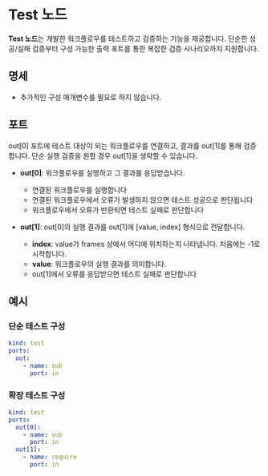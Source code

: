 # Test 노드

**Test 노드**는 개발한 워크플로우를 테스트하고 검증하는 기능을 제공합니다. 단순한 성공/실패 검증부터 구성 가능한 출력 포트를 통한 복잡한 검증 시나리오까지 지원합니다.

## 명세

- 추가적인 구성 매개변수를 필요로 하지 않습니다.

## 포트

out[0] 포트에 테스트 대상이 되는 워크플로우를 연결하고, 결과를 out[1]를 통해 검증합니다. 단순 실행 검증을 원할 경우 out[1]을 생략할 수 있습니다.

- **out[0]**: 워크플로우를 실행하고 그 결과를 응답받습니다.
  - 연결된 워크플로우를 실행합니다
  - 연결된 워크플로우에서 오류가 발생하지 않으면 테스트 성공으로 판단됩니다
  - 워크플로우에서 오류가 반환되면 테스트 실패로 판단합니다

- **out[1]**: out[0]의 실행 결과를 out[1]에 [value, index] 형식으로 전달합니다.
  - **index**: value가 frames 상에서 어디에 위치하는지 나타냅니다. 처음에는 -1로 시작합니다.
  - **value**: 워크플로우의 실행 결과를 의미합니다.
  - out[1]에서 오류를 응답받으면 테스트 실패로 판단합니다

## 예시

### 단순 테스트 구성
```yaml
kind: test
ports:
  out:
    - name: sub
      port: in
```

### 확장 테스트 구성
```yaml
kind: test
ports:
  out[0]:
    - name: sub
      port: in
  out[1]:
    - name: require
      port: in
```